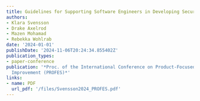 ```yaml
---
title: Guidelines for Supporting Software Engineers in Developing Secure Web Applications
authors:
- Klara Svensson
- Drake Axelrod
- Mazen Mohamad
- Rebekka Wohlrab
date: '2024-01-01'
publishDate: '2024-11-06T20:24:34.855402Z'
publication_types:
- paper-conference
publication: '*Proc. of the International Conference on Product-Focused Software Process
  Improvement (PROFES)*'
links:
- name: PDF
  url_pdf: '/files/Svensson2024_PROFES.pdf'
---
```

